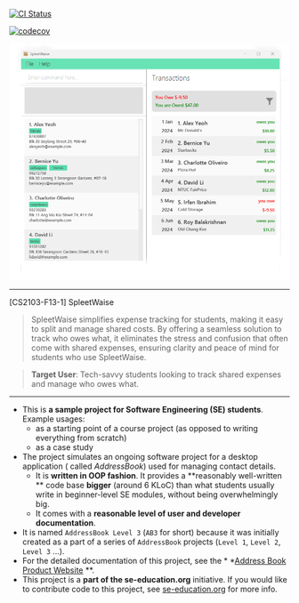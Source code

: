 [![CI Status](https://github.com/se-edu/addressbook-level3/workflows/Java%20CI/badge.svg)](https://github.com/AY2425S1-CS2103-F13-1/tp/actions)

[![codecov](https://codecov.io/gh/AY2425S1-CS2103-F13-1/tp/graph/badge.svg?token=91MOH0UZHU)](https://codecov.io/gh/AY2425S1-CS2103-F13-1/tp)

![Ui](docs/images/Ui.png)

---
[CS2103-F13-1] SpleetWaise

> SpleetWaise simplifies expense tracking for students, making it easy to split
and manage shared costs. By offering a seamless solution to track who owes what,
it eliminates the stress and confusion that often come with shared expenses,
ensuring clarity and peace of mind for students who use SpleetWaise.

> **Target User**: Tech-savvy students looking to track shared expenses and manage who owes what.

---

* This is **a sample project for Software Engineering (SE) students**.<br>
  Example usages:
    * as a starting point of a course project (as opposed to writing everything
      from scratch)
    * as a case study
* The project simulates an ongoing software project for a desktop application (
  called _AddressBook_) used for managing contact details.
    * It is **written in OOP fashion**. It provides a **reasonably well-written
      ** code base **bigger** (around 6 KLoC) than what students usually write
      in beginner-level SE modules, without being overwhelmingly big.
    * It comes with a **reasonable level of user and developer documentation**.
* It is named `AddressBook Level 3` (`AB3` for short) because it was initially
  created as a part of a series of `AddressBook` projects (`Level 1`, `Level 2`,
  `Level 3` ...).
* For the detailed documentation of this project, see the *
  *[Address Book Product Website](https://se-education.org/addressbook-level3)
  **.
* This project is a **part of the se-education.org** initiative. If you would
  like to contribute code to this project,
  see [se-education.org](https://se-education.org/#contributing-to-se-edu) for
  more info.


